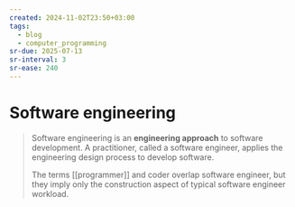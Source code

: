 ```yaml
---
created: 2024-11-02T23:50+03:00
tags:
  - blog
  - computer_programming
sr-due: 2025-07-13
sr-interval: 3
sr-ease: 240
---
```


# Software engineering

> Software engineering is an **engineering approach** to software
> development. A practitioner, called a software engineer, applies the
> engineering design process to develop software.
>
> The terms [[programmer]] and coder overlap software engineer, but they imply
> only the construction aspect of typical software engineer workload.
